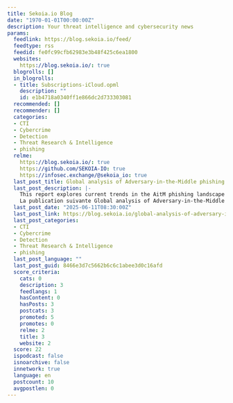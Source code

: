 ```yaml
---
title: Sekoia.io Blog
date: "1970-01-01T00:00:00Z"
description: Your threat intelligence and cybersecurity news
params:
  feedlink: https://blog.sekoia.io/feed/
  feedtype: rss
  feedid: fe0fc99cfb62983e3b48f425c6ea1800
  websites:
    https://blog.sekoia.io/: true
  blogrolls: []
  in_blogrolls:
  - title: Subscriptions-iCloud.opml
    description: ""
    id: e1b4718a0340ff1e866dc2d733303081
  recommended: []
  recommender: []
  categories:
  - CTI
  - Cybercrime
  - Detection
  - Threat Research & Intelligence
  - phishing
  relme:
    https://blog.sekoia.io/: true
    https://github.com/SEKOIA-IO: true
    https://infosec.exchange/@sekoia_io: true
  last_post_title: Global analysis of Adversary-in-the-Middle phishing threats
  last_post_description: |-
    This report explores current trends in the AitM phishing landscape and the prevalence of leading kits.
    La publication suivante Global analysis of Adversary-in-the-Middle phishing threats est un
  last_post_date: "2025-06-11T08:30:00Z"
  last_post_link: https://blog.sekoia.io/global-analysis-of-adversary-in-the-middle-phishing-threats/
  last_post_categories:
  - CTI
  - Cybercrime
  - Detection
  - Threat Research & Intelligence
  - phishing
  last_post_language: ""
  last_post_guid: 8466e3d7c5662b6c6c1abee3d0c16afd
  score_criteria:
    cats: 0
    description: 3
    feedlangs: 1
    hasContent: 0
    hasPosts: 3
    postcats: 3
    promoted: 5
    promotes: 0
    relme: 2
    title: 3
    website: 2
  score: 22
  ispodcast: false
  isnoarchive: false
  innetwork: true
  language: en
  postcount: 10
  avgpostlen: 0
---
```

